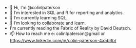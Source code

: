 - 👋 Hi, I’m @colinlpaterson
- 👀 I’m interested in SQL and R for reporting and analytics.
- 🌱 I’m currently learning SQL.
- 💞️ I’m looking to collaborate and learn.
- I'm currently reading the Fabric of Reality by David Deutsch.
- 📫 How to reach me e: colinlpaterson@gmail or https://www.linkedin.com/in/colin-paterson-4a5b3b/

<!---
colinlpaterson/colinlpaterson is a ✨ special ✨ repository because its `README.md` (this file) appears on your GitHub profile.
You can click the Preview link to take a look at your changes.
--->
